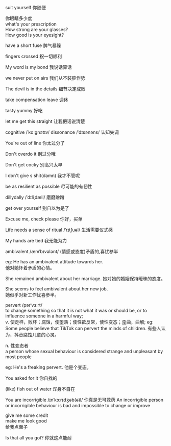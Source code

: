 suit yourself 你随便  <br>

你眼睛多少度 <br>
what's your prescription <br>
How strong are your glasses? <br>
How good is your eyesight?  <br>

have a short fuse 脾气暴躁 <br>

fingers crossed 祝一切顺利 <br>

My word is my bond 我说话算话 <br>


we never put on airs  我们从不装腔作势 <br>


The devil is in the details 细节决定成败 <br>

take compensation leave 调休 <br>

tasty yummy 好吃 <br>


let me get this straight 让我把话说清楚 <br>


cognitive /ˈkɑːɡnətɪv/ dissonance /ˈdɪsənəns/ 认知失调 <br>

You're out of line 你太过分了 <br>

Don't overdo it 别过分哦 <br>


Don't get cocky 别高兴太早 <br>

I don't give s shit(damn) 我才不管呢 <br>

be as resilient as possible 尽可能的有韧性 <br>

dillydally /ˈdɪliˌdæli/ 磨磨蹭蹭 <br>

get over yourself 别自以为是了 <br>


Excuse me, check please 你好，买单 <br>

Life needs a sense of ritual /ˈrɪtʃuəl/
生活需要仪式感 <br>

My hands are tied 我无能为力 <br>

ambivalent /æmˈbɪvələnt/ (情感或态度)矛盾的,喜忧参半

eg: 
He has an ambivalent attitude towards her.  
他对她怀着矛盾的心情。 <br>

She remained ambivalent about her marriage.
她对她的婚姻保持暧昧的态度。 <br>

She seems to feel ambivalent about her new job.  
她似乎对新工作忧喜参半。 <br>

pervert /pərˈvɜːrt/ <br>
to change something so that it is not what it was or should be, or to influence someone in a harmful way; <br>
v. 使走样，败坏；腐蚀，使堕落；使性欲反常，使性变态；歪曲，曲解; 
eg: 
Some people believe that TikTok can pervert the minds of children. 
有些人认为，抖音腐蚀儿童的心灵。 <br>

n. 性变态者 <br>
a person whose sexual behaviour is considered strange and unpleasant by most people <br>

eg: He's a freaking pervert.
他是个变态。

You asked for it 你自找的 <br>

(like) fish out of water 浑身不自在 <br>

You are incorrigible /ɪnˈkɔːrɪdʒəb(ə)l/ 你真是无可救药
An incorrigible person or incorrigible behaviour is bad and impossible to change or improve <br>

give me some credit <br>
make me look good <br>
给我点面子

Is that all you got?
你就这点能耐

